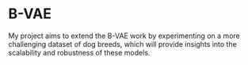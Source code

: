 # B-VAE
My project aims to extend the B-VAE work by experimenting on a more challenging dataset of dog breeds, which will provide insights into the scalability and robustness of these models.
